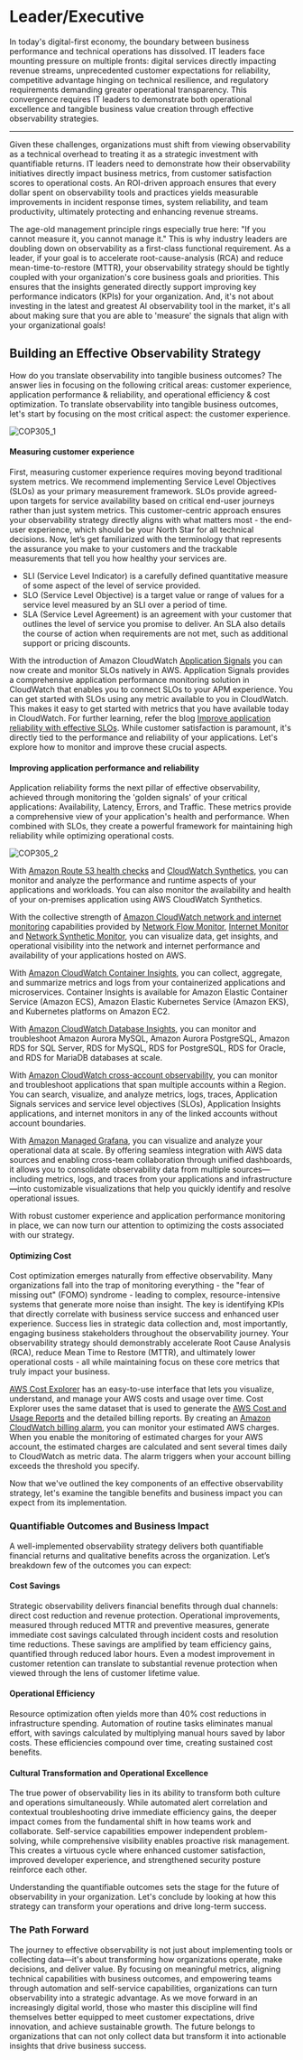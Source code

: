 # Leader/Executive

In today's digital-first economy, the boundary between business performance and technical operations has dissolved. IT leaders face mounting pressure on multiple fronts: digital services directly impacting revenue streams, unprecedented customer expectations for reliability, competitive advantage hinging on technical resilience, and regulatory requirements demanding greater operational transparency. This convergence requires IT leaders to demonstrate both operational excellence and tangible business value creation through effective observability strategies.

---

Given these challenges, organizations must shift from viewing observability as a technical overhead to treating it as a strategic investment with quantifiable returns. IT leaders need to demonstrate how their observability initiatives directly impact business metrics, from customer satisfaction scores to operational costs. An ROI-driven approach ensures that every dollar spent on observability tools and practices yields measurable improvements in incident response times, system reliability, and team productivity, ultimately protecting and enhancing revenue streams.

The age-old management principle rings especially true here: "If you cannot measure it, you cannot manage it." This is why industry leaders are doubling down on observability as a first-class functional requirement. As a leader, if your goal is to accelerate root-cause-analysis (RCA) and reduce mean-time-to-restore (MTTR), your observability strategy should be tightly coupled with your organization's core business goals and priorities. This ensures that the insights generated directly support improving key performance indicators (KPIs) for your organization. And, it's not about investing in the latest and greatest AI observability tool in the market, it's all about making sure that you are able to 'measure' the signals that align with your organizational goals!

## Building an Effective Observability Strategy

How do you translate observability into tangible business outcomes? The answer lies in focusing on the following critical areas: customer experience, application performance & reliability, and operational efficiency & cost optimization. To translate observability into tangible business outcomes, let's start by focusing on the most critical aspect: the customer experience.

![COP305_1](../images/cop305_1.png)

#### Measuring customer experience

First, measuring customer experience requires moving beyond traditional system metrics. We recommend implementing Service Level Objectives (SLOs) as your primary measurement framework. SLOs provide agreed-upon targets for service availability based on critical end-user journeys rather than just system metrics. This customer-centric approach ensures your observability strategy directly aligns with what matters most - the end-user experience, which should be your North Star for all technical decisions. Now, let’s get familiarized with the terminology that represents the assurance you make to your customers and the trackable measurements that tell you how healthy your services are.

- SLI (Service Level Indicator) is a carefully defined quantitative measure of some aspect of the level of service provided.
- SLO (Service Level Objective) is a target value or range of values for a service level measured by an SLI over a period of time.
- SLA (Service Level Agreement) is an agreement with your customer that outlines the level of service you promise to deliver. An SLA also details the course of action when requirements are not met, such as additional support or pricing discounts.

With the introduction of Amazon CloudWatch [Application Signals](https://docs.aws.amazon.com/AmazonCloudWatch/latest/monitoring/CloudWatch-Application-Monitoring-Sections.html) you can now create and monitor SLOs natively in AWS. Application Signals provides a comprehensive application performance monitoring solution in CloudWatch that enables you to connect SLOs to your APM experience. You can get started with SLOs using any metric available to you in CloudWatch. This makes it easy to get started with metrics that you have available today in CloudWatch. For further learning, refer the blog [Improve application reliability with effective SLOs](https://aws.amazon.com/blogs/mt/improve-application-reliability-with-effective-slos). While customer satisfaction is paramount, it's directly tied to the performance and reliability of your applications. Let's explore how to monitor and improve these crucial aspects. 

#### Improving application performance and reliability
Application reliability forms the next pillar of effective observability, achieved through monitoring the 'golden signals' of your critical applications: Availability, Latency, Errors, and Traffic. These metrics provide a comprehensive view of your application's health and performance. When combined with SLOs, they create a powerful framework for maintaining high reliability while optimizing operational costs.

![COP305_2](../images/cop305_2.png)

With [Amazon Route 53 health checks](https://docs.aws.amazon.com/Route53/latest/DeveloperGuide/dns-failover.html) and [CloudWatch Synthetics](https://docs.aws.amazon.com/AmazonCloudWatch/latest/monitoring/CloudWatch_Synthetics_Canaries.html), you can monitor and analyze the performance and runtime aspects of your applications and workloads. You can also monitor the availability and health of your on-premises application using AWS CloudWatch Synthetics.

With the collective strength of [Amazon CloudWatch network and internet monitoring](https://docs.aws.amazon.com/AmazonCloudWatch/latest/monitoring/CloudWatch-Network-Monitoring-Sections.html) capabilities provided by [Network Flow Monitor](https://docs.aws.amazon.com/AmazonCloudWatch/latest/monitoring/CloudWatch-NetworkFlowMonitor.html), [Internet Monitor](https://docs.aws.amazon.com/AmazonCloudWatch/latest/monitoring/CloudWatch-InternetMonitor.html) and [Network Synthetic Monitor](https://docs.aws.amazon.com/AmazonCloudWatch/latest/monitoring/what-is-network-monitor.html), you can visualize data, get insights, and operational visibility into the network and internet performance and availability of your applications hosted on AWS.

With [Amazon CloudWatch Container Insights](https://docs.aws.amazon.com/AmazonCloudWatch/latest/monitoring/ContainerInsights.html), you can collect, aggregate, and summarize metrics and logs from your containerized applications and microservices. Container Insights is available for Amazon Elastic Container Service (Amazon ECS), Amazon Elastic Kubernetes Service (Amazon EKS), and Kubernetes platforms on Amazon EC2.

With [Amazon CloudWatch Database Insights](https://docs.aws.amazon.com/AmazonCloudWatch/latest/monitoring/Database-Insights.html), you can monitor and troubleshoot Amazon Aurora MySQL, Amazon Aurora PostgreSQL, Amazon RDS for SQL Server, RDS for MySQL, RDS for PostgreSQL, RDS for Oracle, and RDS for MariaDB databases at scale.

With [Amazon CloudWatch cross-account observability](https://docs.aws.amazon.com/AmazonCloudWatch/latest/monitoring/CloudWatch-Unified-Cross-Account.html), you can monitor and troubleshoot applications that span multiple accounts within a Region. You can search, visualize, and analyze metrics, logs, traces, Application Signals services and service level objectives (SLOs), Application Insights applications, and internet monitors in any of the linked accounts without account boundaries. 

With [Amazon Managed Grafana](https://docs.aws.amazon.com/grafana/latest/userguide/what-is-Amazon-Managed-Service-Grafana.html), you can visualize and analyze your operational data at scale. By offering seamless integration with AWS data sources and enabling cross-team collaboration through unified dashboards, it allows you to consolidate observability data from multiple sources—including metrics, logs, and traces from your applications and infrastructure—into customizable visualizations that help you quickly identify and resolve operational issues.

With robust customer experience and application performance monitoring in place, we can now turn our attention to optimizing the costs associated with our strategy.

#### Optimizing Cost
Cost optimization emerges naturally from effective observability. Many organizations fall into the trap of monitoring everything - the "fear of missing out" (FOMO) syndrome - leading to complex, resource-intensive systems that generate more noise than insight. The key is identifying KPIs that directly correlate with business service success and enhanced user experience. Success lies in strategic data collection and, most importantly, engaging business stakeholders throughout the observability journey. Your observability strategy should demonstrably accelerate Root Cause Analysis (RCA), reduce Mean Time to Restore (MTTR), and ultimately lower operational costs - all while maintaining focus on these core metrics that truly impact your business.

[AWS Cost Explorer](https://aws.amazon.com/aws-cost-management/aws-cost-explorer/) has an easy-to-use interface that lets you visualize, understand, and manage your AWS costs and usage over time. Cost Explorer uses the same dataset that is used to generate the [AWS Cost and Usage Reports](https://docs.aws.amazon.com/cur/latest/userguide/what-is-cur.html) and the detailed billing reports. By creating an [Amazon CloudWatch billing alarm](https://docs.aws.amazon.com/AmazonCloudWatch/latest/monitoring/monitor_estimated_charges_with_cloudwatch.html), you can monitor your estimated AWS charges. When you enable the monitoring of estimated charges for your AWS account, the estimated charges are calculated and sent several times daily to CloudWatch as metric data. The alarm triggers when your account billing exceeds the threshold you specify.

Now that we've outlined the key components of an effective observability strategy, let's examine the tangible benefits and business impact you can expect from its implementation.

### Quantifiable Outcomes and Business Impact

A well-implemented observability strategy delivers both quantifiable financial returns and qualitative benefits across the organization. Let’s breakdown few of the outcomes you can expect:

#### Cost Savings
Strategic observability delivers financial benefits through dual channels: direct cost reduction and revenue protection. Operational improvements, measured through reduced MTTR and preventive measures, generate immediate cost savings calculated through incident costs and resolution time reductions. These savings are amplified by team efficiency gains, quantified through reduced labor hours. Even a modest improvement in customer retention can translate to substantial revenue protection when viewed through the lens of customer lifetime value.

#### Operational Efficiency
Resource optimization often yields more than 40% cost reductions in infrastructure spending. Automation of routine tasks eliminates manual effort, with savings calculated by multiplying manual hours saved by labor costs. These efficiencies compound over time, creating sustained cost benefits.

#### Cultural Transformation and Operational Excellence
The true power of observability lies in its ability to transform both culture and operations simultaneously. While automated alert correlation and contextual troubleshooting drive immediate efficiency gains, the deeper impact comes from the fundamental shift in how teams work and collaborate. Self-service capabilities empower independent problem-solving, while comprehensive visibility enables proactive risk management. This creates a virtuous cycle where enhanced customer satisfaction, improved developer experience, and strengthened security posture reinforce each other.

Understanding the quantifiable outcomes sets the stage for the future of observability in your organization. Let's conclude by looking at how this strategy can transform your operations and drive long-term success.

### The Path Forward
The journey to effective observability is not just about implementing tools or collecting data—it's about transforming how organizations operate, make decisions, and deliver value. By focusing on meaningful metrics, aligning technical capabilities with business outcomes, and empowering teams through automation and self-service capabilities, organizations can turn observability into a strategic advantage. As we move forward in an increasingly digital world, those who master this discipline will find themselves better equipped to meet customer expectations, drive innovation, and achieve sustainable growth. The future belongs to organizations that can not only collect data but transform it into actionable insights that drive business success.
